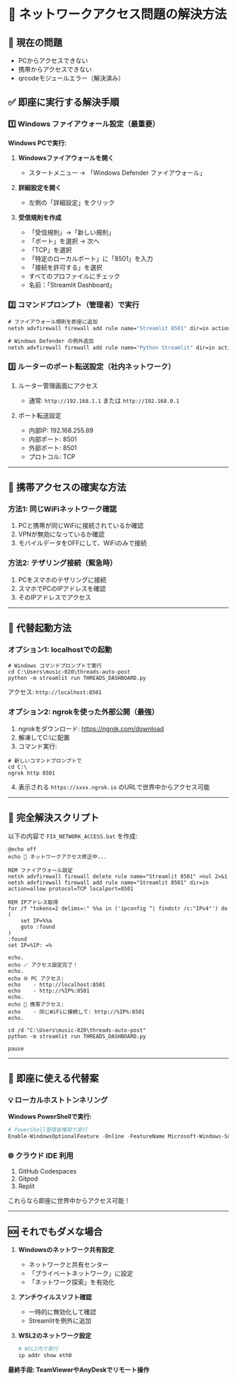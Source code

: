 # 🔧 ネットワークアクセス問題の解決方法

## 🚨 現在の問題
- PCからアクセスできない
- 携帯からアクセスできない
- qrcodeモジュールエラー（解決済み）

## ✅ 即座に実行する解決手順

### 1️⃣ Windows ファイアウォール設定（最重要）

**Windows PCで実行:**

1. **Windowsファイアウォールを開く**
   - スタートメニュー → 「Windows Defender ファイアウォール」

2. **詳細設定を開く**
   - 左側の「詳細設定」をクリック

3. **受信規則を作成**
   - 「受信規則」→「新しい規則」
   - 「ポート」を選択 → 次へ
   - 「TCP」を選択
   - 「特定のローカルポート」に「8501」を入力
   - 「接続を許可する」を選択
   - すべてのプロファイルにチェック
   - 名前：「Streamlit Dashboard」

### 2️⃣ コマンドプロンプト（管理者）で実行

```cmd
# ファイアウォール規則を即座に追加
netsh advfirewall firewall add rule name="Streamlit 8501" dir=in action=allow protocol=TCP localport=8501

# Windows Defender の例外追加
netsh advfirewall firewall add rule name="Python Streamlit" dir=in action=allow program="C:\Python312\python.exe" enable=yes
```

### 3️⃣ ルーターのポート転送設定（社内ネットワーク）

1. ルーター管理画面にアクセス
   - 通常: `http://192.168.1.1` または `http://192.168.0.1`

2. ポート転送設定
   - 内部IP: 192.168.255.89
   - 内部ポート: 8501
   - 外部ポート: 8501
   - プロトコル: TCP

---

## 📱 携帯アクセスの確実な方法

### 方法1: 同じWiFiネットワーク確認
1. PCと携帯が同じWiFiに接続されているか確認
2. VPNが無効になっているか確認
3. モバイルデータをOFFにして、WiFiのみで接続

### 方法2: テザリング接続（緊急時）
1. PCをスマホのテザリングに接続
2. スマホでPCのIPアドレスを確認
3. そのIPアドレスでアクセス

---

## 🔧 代替起動方法

### オプション1: localhostでの起動

```batch
# Windows コマンドプロンプトで実行
cd C:\Users\music-020\threads-auto-post
python -m streamlit run THREADS_DASHBOARD.py
```

アクセス: `http://localhost:8501`

### オプション2: ngrokを使った外部公開（最強）

1. ngrokをダウンロード: https://ngrok.com/download
2. 解凍してC:\に配置
3. コマンド実行:

```batch
# 新しいコマンドプロンプトで
cd C:\
ngrok http 8501
```

4. 表示される `https://xxxx.ngrok.io` のURLで世界中からアクセス可能

---

## 🚀 完全解決スクリプト

以下の内容で `FIX_NETWORK_ACCESS.bat` を作成:

```batch
@echo off
echo 🔧 ネットワークアクセス修正中...

REM ファイアウォール設定
netsh advfirewall firewall delete rule name="Streamlit 8501" >nul 2>&1
netsh advfirewall firewall add rule name="Streamlit 8501" dir=in action=allow protocol=TCP localport=8501

REM IPアドレス取得
for /f "tokens=2 delims=:" %%a in ('ipconfig ^| findstr /c:"IPv4"') do (
    set IP=%%a
    goto :found
)
:found
set IP=%IP: =%

echo.
echo ✅ アクセス設定完了！
echo.
echo 🌐 PC アクセス:
echo    - http://localhost:8501
echo    - http://%IP%:8501
echo.
echo 📱 携帯アクセス:
echo    - 同じWiFiに接続して: http://%IP%:8501
echo.

cd /d "C:\Users\music-020\threads-auto-post"
python -m streamlit run THREADS_DASHBOARD.py

pause
```

---

## 📱 即座に使える代替案

### 💡 ローカルホストトンネリング

**Windows PowerShellで実行:**
```powershell
# PowerShell管理者権限で実行
Enable-WindowsOptionalFeature -Online -FeatureName Microsoft-Windows-Subsystem-Linux
```

### 🌐 クラウド IDE 利用
1. GitHub Codespaces
2. Gitpod
3. Replit

これらなら即座に世界中からアクセス可能！

---

## 🆘 それでもダメな場合

1. **Windowsのネットワーク共有設定**
   - ネットワークと共有センター
   - 「プライベートネットワーク」に設定
   - 「ネットワーク探索」を有効化

2. **アンチウイルスソフト確認**
   - 一時的に無効化して確認
   - Streamlitを例外に追加

3. **WSL2のネットワーク設定**
   ```bash
   # WSL2内で実行
   ip addr show eth0
   ```

**最終手段: TeamViewerやAnyDeskでリモート操作**